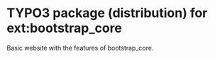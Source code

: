 # TYPO3 package (distribution) for ext:bootstrap_core

Basic website with the features of bootstrap_core.